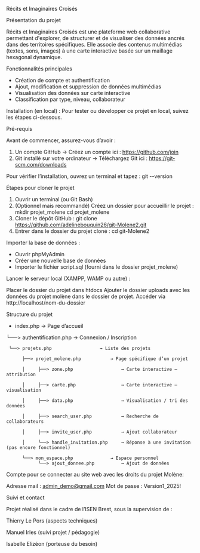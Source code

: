 Récits et Imaginaires Croisés

Présentation du projet

Récits et Imaginaires Croisés est une plateforme web collaborative permettant d'explorer, de structurer et de visualiser des données ancrés dans des territoires spécifiques. Elle associe des contenus multimédias (textes, sons, images) à une carte interactive basée sur un maillage hexagonal dynamique.

Fonctionnalités principales

- Création de compte et authentification
- Ajout, modification et suppression de données multimédias
- Visualisation des données sur carte interactive
- Classification par type, niveau, collaborateur

Installation (en local) :
Pour tester ou développer ce projet en local, suivez les étapes ci-dessous.

Pré-requis

Avant de commencer, assurez-vous d’avoir :

1. Un compte GitHub
   → Créez un compte ici : https://github.com/join
2. Git installé sur votre ordinateur
   → Téléchargez Git ici : https://git-scm.com/downloads

Pour vérifier l’installation, ouvrez un terminal et tapez :
   git --version

Étapes pour cloner le projet

1. Ouvrir un terminal (ou Git Bash)
2. (Optionnel mais recommandé) Créez un dossier pour accueillir le projet :
   mkdir projet_molene
   cd projet_molene
3. Cloner le dépôt GitHub :
   git clone https://github.com/adelinebouquin26/git-Molene2.git
4. Entrer dans le dossier du projet cloné :
   cd git-Molene2

Importer la base de données :

- Ouvrir phpMyAdmin
- Créer une nouvelle base de données
- Importer le fichier script.sql (fourni dans le dossier projet_molene)

Lancer le serveur local (XAMPP, WAMP ou autre) :

Placer le dossier du projet dans htdocs
Ajouter le dossier uploads avec les données du projet molène dans le dossier de projet.
Accéder via http://localhost/nom-du-dossier

Structure du projet


- index.php                → Page d’accueil
  
└──> authentification.php       → Connexion / Inscription

     └──> projets.php                  → Liste des projets
     
          ├──> projet_molene.php           → Page spécifique d’un projet
          
          │     ├──> zone.php                  → Carte interactive – attribution
          
          │     ├──> carte.php                 → Carte interactive – visualisation
          
          │     ├──> data.php                  → Visualisation / tri des données
          
          │     ├──> search_user.php           → Recherche de collaborateurs
          
          │     ├──> invite_user.php           → Ajout collaborateur
          
          │     └──> handle_invitation.php     → Réponse à une invitation (pas encore fonctionnel)
          
          └──> mon_espace.php              → Espace personnel
                └──> ajout_donnee.php          → Ajout de données

Compte pour se connecter au site web avec les droits du projet Molène:

Adresse mail : admin_demo@gmail.com
Mot de passe : Version1_2025!


Suivi et contact

Projet réalisé dans le cadre de l’ISEN Brest, sous la supervision de :

Thierry Le Pors (aspects techniques)

Manuel Irles (suivi projet / pédagogie)

Isabelle Elizéon (porteuse du besoin) 
